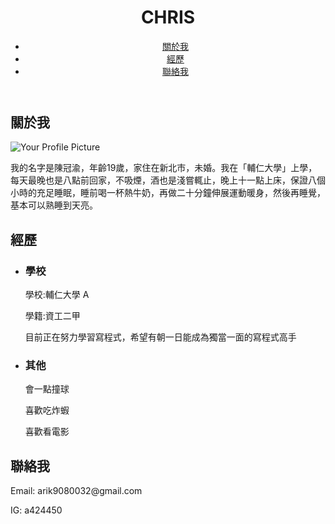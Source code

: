 <!DOCTYPE html>
<html lang="zh-Hant">
<head>
  <meta charset="UTF-8">
  <meta name="viewport" content="width=device-width, initial-scale=1.0">
 
  <link rel="stylesheet" href="styles.css">
  <script src="https://code.jquery.com/jquery-3.6.0.min.js"></script>
</head>
<body>
  <header>
    <h1 id="chris-title">CHRIS</h1>
    <nav>
      <ul>
        <li><a href="#about">關於我</a></li>
        <li><a href="#experience">經歷</a></li>
        <li><a href="#contact">聯絡我</a></li>
      </ul>
    </nav>
  </header>

  <section id="about">
    <h2>關於我</h2>
    <div id="profile-picture">
      <img src="https://huiji-public.huijistatic.com/jojo/uploads/c/c6/%E5%90%89%E8%89%AF%E5%90%89%E5%BD%B1_DU%E5%8A%A8%E7%94%BB_Infobox.png" alt="Your Profile Picture">
    </div>
    <p>我的名字是陳冠渝，年齡19歲，家住在新北市，未婚。我在「輔仁大學」上學，每天最晚也是八點前回家，不吸煙，酒也是淺嘗輒止，晚上十一點上床，保證八個小時的充足睡眠，睡前喝一杯熱牛奶，再做二十分鐘伸展運動暖身，然後再睡覺，基本可以熟睡到天亮。</p>
  </section>

  <section id="experience">
    <h2>經歷</h2>
    <ul>
      <li>
        <h3>學校</h3>
        <p>學校:輔仁大學 A</p>
        <p>學籍:資工二甲</p>
        <p>目前正在努力學習寫程式，希望有朝一日能成為獨當一面的寫程式高手</p>
      </li>
       <li>
        <h3>其他</h3>
        <p>會一點撞球</p>
        <p>喜歡吃炸蝦</p>
        <p>喜歡看電影</p>
      </li>
    </ul>
  </section>

  <section id="contact">
    <h2>聯絡我</h2>
    <p>Email: arik9080032@gmail.com</p>
    <p>IG: a424450</p>
  </section>

  <script>
    $(document).ready(function() {
      // Change the color of the "CHRIS" title to your desired color (e.g., orange)
      $("#chris-title").css("color", "orange");
    });
  </script>
</body>
</html>

